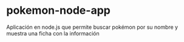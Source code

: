 # pokemon-node-app
Aplicación en node.js que permite buscar pokémon por su nombre y muestra una ficha con la información

